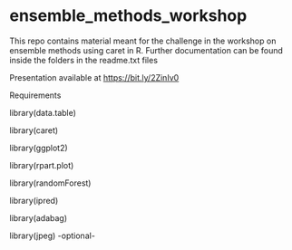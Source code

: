 # ensemble_methods_workshop
This repo contains material meant for the challenge in the workshop on ensemble methods using caret in R. Further documentation can be found inside the folders in the readme.txt files


Presentation available at https://bit.ly/2ZinIv0

Requirements

library(data.table)

library(caret)

library(ggplot2)

library(rpart.plot)

library(randomForest)

library(ipred)

library(adabag)

library(jpeg) -optional-